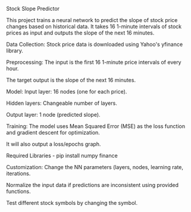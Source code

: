 Stock Slope Predictor

This project trains a neural network to predict the slope of stock price changes based on historical data. It takes 16 1-minute intervals of stock prices as input and outputs the slope of the next 16 minutes.

Data Collection: Stock price data is downloaded using Yahoo's yfinance library.

Preprocessing:
The input is the first 16 1-minute price intervals of every hour.

The target output is the slope of the next 16 minutes.


Model:
Input layer: 16 nodes (one for each price).

Hidden layers: Changeable number of layers.

Output layer: 1 node (predicted slope).

Training:
The model uses Mean Squared Error (MSE) as the loss function and gradient descent for optimization.

It will also output a loss/epochs graph.

Required Libraries - pip install numpy finance


Customization:
Change the NN parameters (layers, nodes, learning rate, iterations.

Normalize the input data if predictions are inconsistent using provided functions.

Test different stock symbols by changing the symbol.





